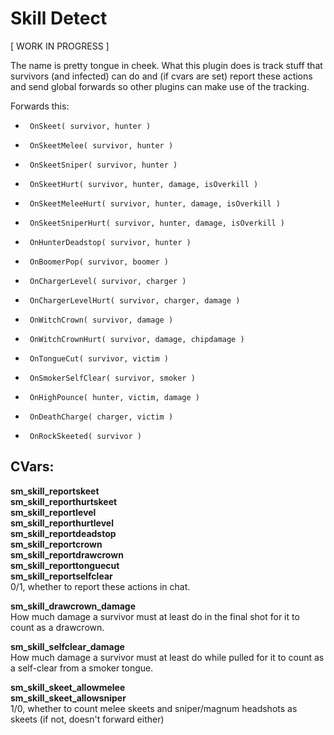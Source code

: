 Skill Detect
============

[ WORK IN PROGRESS ]

The name is pretty tongue in cheek. What this plugin does is track stuff that
survivors (and infected) can do and (if cvars are set) report these actions
and send global forwards so other plugins can make use of the tracking.

Forwards this:
 *      OnSkeet( survivor, hunter )
 *      OnSkeetMelee( survivor, hunter )
 *      OnSkeetSniper( survivor, hunter )
 *      OnSkeetHurt( survivor, hunter, damage, isOverkill )
 *      OnSkeetMeleeHurt( survivor, hunter, damage, isOverkill )
 *      OnSkeetSniperHurt( survivor, hunter, damage, isOverkill )
 *      OnHunterDeadstop( survivor, hunter )
 *      OnBoomerPop( survivor, boomer )
 *      OnChargerLevel( survivor, charger )
 *      OnChargerLevelHurt( survivor, charger, damage )
 *      OnWitchCrown( survivor, damage )
 *      OnWitchCrownHurt( survivor, damage, chipdamage )
 *      OnTongueCut( survivor, victim )
 *      OnSmokerSelfClear( survivor, smoker )
 
 *      OnHighPounce( hunter, victim, damage )
 *      OnDeathCharge( charger, victim )
 *      OnRockSkeeted( survivor )


CVars:
------
<b>sm_skill_reportskeet</b><br />
<b>sm_skill_reporthurtskeet</b><br />
<b>sm_skill_reportlevel</b><br />
<b>sm_skill_reporthurtlevel</b><br />
<b>sm_skill_reportdeadstop</b><br />
<b>sm_skill_reportcrown</b><br />
<b>sm_skill_reportdrawcrown</b><br />
<b>sm_skill_reporttonguecut</b><br />
<b>sm_skill_reportselfclear</b><br />
0/1, whether to report these actions in chat.<br />

<b>sm_skill_drawcrown_damage</b><br />
How much damage a survivor must at least do in the final shot for it to count as a drawcrown.<br />

<b>sm_skill_selfclear_damage</b><br />
How much damage a survivor must at least do while pulled for it to count as a self-clear from a smoker tongue.<br />

<b>sm_skill_skeet_allowmelee</b><br />
<b>sm_skill_skeet_allowsniper</b><br />
1/0, whether to count melee skeets and sniper/magnum headshots as skeets (if not, doesn't forward either)<br />
